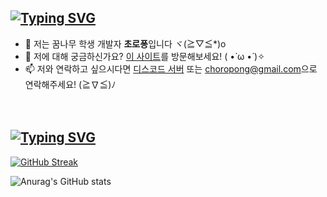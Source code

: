 ## [![Typing SVG](https://readme-typing-svg.demolab.com?font=SUSE&weight=800&size=30&pause=100000&color=D2D4DE&center=true&vCenter=true&random=true&width=435&lines=Hi+There+👋)](https://git.io/typing-svg)

- 🌱 저는 꿈나무 학생 개발자 **초로퐁**입니다 ヾ(≧▽≦*)o
- 💖 저에 대해 궁금하신가요? <a href="https://www.choropong.me">이 사이트</a>를 방문해보세요! ( •̀ ω •́ )✧
- 📫 저와 연락하고 싶으시다면 <a href="https://discord.gg/qvSTBqyNEW">디스코드 서버</a> 또는 <a href="mailto:choropong@gmail.com">choropong@gmail.com</a>으로 연락해주세요! (≧∇≦)ﾉ
<!-- - 🔭 I’m currently working on Channel 5 Studio
- 🌱 I’m currently learning Unity
- 👯 I’m looking to collaborate on ...
- 🤔 I’m looking for help with ...
- 💬 Ask me about ...
- 📫 How to reach me: ...
- 😄 Pronouns: ...
- ⚡ Fun fact: ... -->

　
  


## [![Typing SVG](https://readme-typing-svg.demolab.com?font=SUSE&weight=800&size=30&pause=100000&color=D2D4DE&center=true&vCenter=true&random=true&width=435&lines=My+Github+Stats)](https://git.io/typing-svg)
[![GitHub Streak](https://streak-stats.demolab.com?user=choropong&theme=iceberg&border_radius=15&date_format=j%2Fn%5B%2FY%5D&card_width=500&card_height=300)](https://git.io/streak-stats)

![Anurag's GitHub stats](https://github-readme-stats.vercel.app/api?username=choropong&show_icons=true&bg_color=1e2132&icon_color=84a0c6&title_color=84a0c6&border_color=33374c&text_color=d2d4de)
